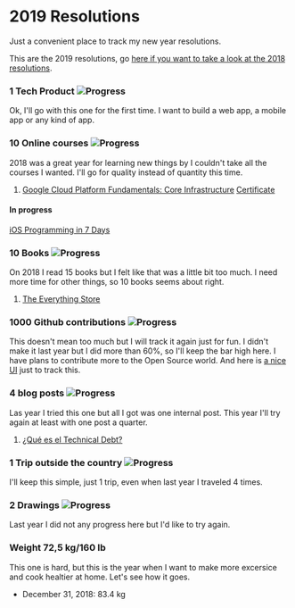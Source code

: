 # 2019 Resolutions
Just a convenient place to track my new year resolutions.

This are the 2019 resolutions, go [here if you want to take a look at the 2018 resolutions](/archive/resolutions2018.md).

### 1 Tech Product ![Progress](http://progressed.io/bar/0)
Ok, I'll go with this one for the first time. I want to build a web app, a mobile app or any kind of app.

### 10 Online courses ![Progress](http://progressed.io/bar/0)
2018 was a great year for learning new things by I couldn't take all the courses I wanted. I'll go for quality instead of quantity this time.

1. [Google Cloud Platform Fundamentals: Core Infrastructure](https://www.coursera.org/learn/gcp-fundamentals) [Certificate](https://www.coursera.org/account/accomplishments/certificate/2VKMBDWN96T9)

#### In progress
[iOS Programming in 7 Days](https://learning.oreilly.com/videos/ios-programming-in/9781789135350)

### 10 Books ![Progress](http://progressed.io/bar/0)
On 2018 I read 15 books but I felt like that was a little bit too much. I need more time for other things, so 10 books seems about right.

1. [The Everything Store](https://www.beek.io/libros/the-everything-store-jeff-bezos-and-the-age-of-amazon-81eb3c1a-5693-49bb-9042-0851bc16bac7)

### 1000 Github contributions ![Progress](http://progressed.io/bar/0)
This doesn't mean too much but I will track it again just for fun. I didn't make it last year but I did more than 60%, so I'll keep the bar high here. I have plans to contribute more to the Open Source world. And here is [a nice UI][githubui] just to track this.

### 4 blog posts ![Progress](http://progressed.io/bar/25)
Las year I tried this one but all I got was one internal post. This year I'll try again at least with one post a quarter.

1. [¿Qué es el Technical Debt?](https://medium.com/beek-tech/qu%C3%A9-es-el-technical-debt-7c2a2ee19781)

### 1 Trip outside the country ![Progress](http://progressed.io/bar/0)
I'll keep this simple, just 1 trip, even when last year I traveled 4 times.

### 2 Drawings ![Progress](http://progressed.io/bar/0)
Last year I did not any progress here but I'd like to try again.

### Weight 72,5 kg/160 lb
This one is hard, but this is the year when I want to make more excersice and cook healtier at home. Let's see how it goes. 
 - December 31, 2018: 83.4 kg

[githubui]: https://github.com/gepser?tab=overview&from=2019-01-01&to=2019-12-31
